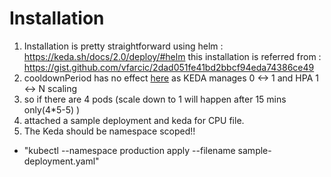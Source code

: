 # Installation

1. Installation is pretty straightforward using helm : https://keda.sh/docs/2.0/deploy/#helm
this installation is referred from : https://gist.github.com/vfarcic/2dad051fe41bd2bbcf94eda74386ce49
2. cooldownPeriod has no effect  [here](https://github.com/kedacore/keda/issues/737)
as KEDA manages 0 <-> 1 and HPA 1 <-> N scaling
3. so if there are 4 pods (scale down to 1 will happen after 15 mins only(4*5-5) )
4. attached a sample deployment and keda for CPU file.
5. The Keda should be namespace scoped!!
- "kubectl --namespace production apply --filename sample-deployment.yaml"
